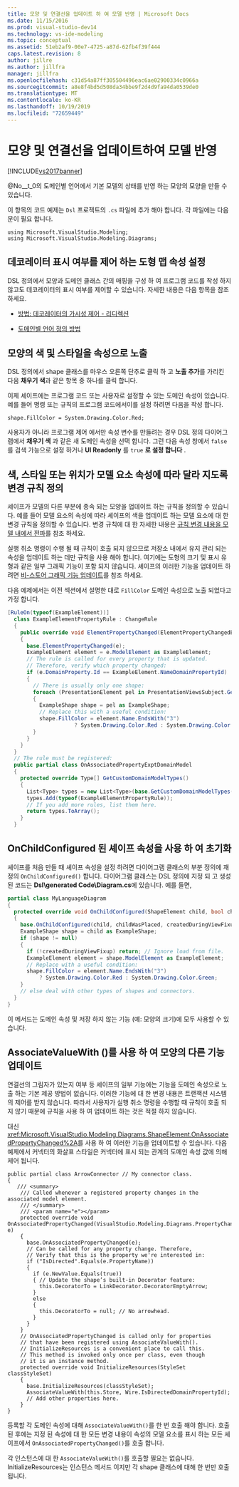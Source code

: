 ```yaml
---
title: 모양 및 연결선을 업데이트 하 여 모델 반영 | Microsoft Docs
ms.date: 11/15/2016
ms.prod: visual-studio-dev14
ms.technology: vs-ide-modeling
ms.topic: conceptual
ms.assetid: 51eb2af9-00e7-4725-a87d-62fb4f39f444
caps.latest.revision: 8
author: jillre
ms.author: jillfra
manager: jillfra
ms.openlocfilehash: c31d54a87ff305504496eac6ae02900334c0966a
ms.sourcegitcommit: a8e8f4bd5d508da34bbe9f2d4d9fa94da0539de0
ms.translationtype: MT
ms.contentlocale: ko-KR
ms.lasthandoff: 10/19/2019
ms.locfileid: "72659449"
---
```

# <a name="updating-shapes-and-connectors-to-reflect-the-model"></a>모양 및 연결선을 업데이트하여 모델 반영
[!INCLUDE[vs2017banner](../includes/vs2017banner.md)]

@No__t_0의 도메인별 언어에서 기본 모델의 상태를 반영 하는 모양의 모양을 만들 수 있습니다.

 이 항목의 코드 예제는 `Dsl` 프로젝트의 `.cs` 파일에 추가 해야 합니다. 각 파일에는 다음 문이 필요 합니다.

```
using Microsoft.VisualStudio.Modeling;
using Microsoft.VisualStudio.Modeling.Diagrams;

```

## <a name="set-shape-map-properties-to-control-the-visibility-of-a-decorator"></a>데코레이터 표시 여부를 제어 하는 도형 맵 속성 설정
 DSL 정의에서 모양과 도메인 클래스 간의 매핑을 구성 하 여 프로그램 코드를 작성 하지 않고도 데코레이터의 표시 여부를 제어할 수 있습니다. 자세한 내용은 다음 항목을 참조하세요.

- [방법: 데코레이터의 가시성 제어 - 리디렉션](../misc/how-to-control-the-visibility-of-a-decorator-redirect.md)

- [도메인별 언어 정의 방법](../modeling/how-to-define-a-domain-specific-language.md)

## <a name="expose-the-color-and-style-of-a-shape-as-properties"></a>모양의 색 및 스타일을 속성으로 노출
 DSL 정의에서 shape 클래스를 마우스 오른쪽 단추로 클릭 하 고 **노출 추가**를 가리킨 다음 **채우기 색**과 같은 항목 중 하나를 클릭 합니다.

 이제 셰이프에는 프로그램 코드 또는 사용자로 설정할 수 있는 도메인 속성이 있습니다. 예를 들어 명령 또는 규칙의 프로그램 코드에서이를 설정 하려면 다음을 작성 합니다.

 `shape.FillColor = System.Drawing.Color.Red;`

 사용자가 아니라 프로그램 제어 에서만 속성 변수를 만들려는 경우 DSL 정의 다이어그램에서 **채우기 색** 과 같은 새 도메인 속성을 선택 합니다. 그런 다음 속성 창에서 `false`를 검색 가능으로 설정 하거나 **UI Readonly** 를 `true` **로 설정 합니다** .

## <a name="define-change-rules-to-make-color-style-or-location-depend-on-model-element-properties"></a>색, 스타일 또는 위치가 모델 요소 속성에 따라 달라 지도록 변경 규칙 정의
 셰이프가 모델의 다른 부분에 종속 되는 모양을 업데이트 하는 규칙을 정의할 수 있습니다. 예를 들어 모델 요소의 속성에 따라 셰이프의 색을 업데이트 하는 모델 요소에 대 한 변경 규칙을 정의할 수 있습니다. 변경 규칙에 대 한 자세한 내용은 [규칙 변경 내용을 모델 내에서 전파](../modeling/rules-propagate-changes-within-the-model.md)를 참조 하세요.

 실행 취소 명령이 수행 될 때 규칙이 호출 되지 않으므로 저장소 내에서 유지 관리 되는 속성을 업데이트 하는 데만 규칙을 사용 해야 합니다. 여기에는 도형의 크기 및 표시 유형과 같은 일부 그래픽 기능이 포함 되지 않습니다. 셰이프의 이러한 기능을 업데이트 하려면 [비-스토어 그래픽 기능 업데이트](#OnAssociatedProperty)를 참조 하세요.

 다음 예제에서는 이전 섹션에서 설명한 대로 `FillColor` 도메인 속성으로 노출 되었다고 가정 합니다.

```csharp
[RuleOn(typeof(ExampleElement))]
  class ExampleElementPropertyRule : ChangeRule
  {
    public override void ElementPropertyChanged(ElementPropertyChangedEventArgs e)
    {
      base.ElementPropertyChanged(e);
      ExampleElement element = e.ModelElement as ExampleElement;
      // The rule is called for every property that is updated.
      // Therefore, verify which property changed:
      if (e.DomainProperty.Id == ExampleElement.NameDomainPropertyId)
      {
        // There is usually only one shape:
        foreach (PresentationElement pel in PresentationViewsSubject.GetPresentation(element))
        {
          ExampleShape shape = pel as ExampleShape;
          // Replace this with a useful condition:
          shape.FillColor = element.Name.EndsWith("3")
                     ? System.Drawing.Color.Red : System.Drawing.Color.Green;
        }
      }
    }
  }
  // The rule must be registered:
  public partial class OnAssociatedPropertyExptDomainModel
  {
    protected override Type[] GetCustomDomainModelTypes()
    {
      List<Type> types = new List<Type>(base.GetCustomDomainModelTypes());
      types.Add(typeof(ExampleElementPropertyRule));
      // If you add more rules, list them here.
      return types.ToArray();
    }
  }

```

## <a name="use-onchildconfigured-to-initialize-a-shapes-properties"></a>OnChildConfigured 된 셰이프 속성을 사용 하 여 초기화
 셰이프를 처음 만들 때 셰이프 속성을 설정 하려면 다이어그램 클래스의 부분 정의에 재정의 `OnChildConfigured()` 합니다. 다이어그램 클래스는 DSL 정의에 지정 되 고 생성 된 코드는 **Dsl\generated Code\Diagram.cs**에 있습니다. 예를 들면,

```csharp
partial class MyLanguageDiagram
{
  protected override void OnChildConfigured(ShapeElement child, bool childWasPlaced, bool createdDuringViewFixup)
  {
    base.OnChildConfigured(child, childWasPlaced, createdDuringViewFixup);
    ExampleShape shape = child as ExampleShape;
    if (shape != null)
    {
      if (!createdDuringViewFixup) return; // Ignore load from file.
      ExampleElement element = shape.ModelElement as ExampleElement;
      // Replace with a useful condition:
      shape.FillColor = element.Name.EndsWith("3")
          ? System.Drawing.Color.Red : System.Drawing.Color.Green;
    }
    // else deal with other types of shapes and connectors.
  }
}

```

 이 메서드는 도메인 속성 및 저장 하지 않는 기능 (예: 모양의 크기)에 모두 사용할 수 있습니다.

## <a name="OnAssociatedProperty"></a>AssociateValueWith ()를 사용 하 여 모양의 다른 기능 업데이트
 연결선의 그림자가 있는지 여부 등 셰이프의 일부 기능에는 기능을 도메인 속성으로 노출 하는 기본 제공 방법이 없습니다.  이러한 기능에 대 한 변경 내용은 트랜잭션 시스템의 제어를 받지 않습니다. 따라서 사용자가 실행 취소 명령을 수행할 때 규칙이 호출 되지 않기 때문에 규칙을 사용 하 여 업데이트 하는 것은 적절 하지 않습니다.

 대신 <xref:Microsoft.VisualStudio.Modeling.Diagrams.ShapeElement.OnAssociatedPropertyChanged%2A>를 사용 하 여 이러한 기능을 업데이트할 수 있습니다. 다음 예제에서 커넥터의 화살표 스타일은 커넥터에 표시 되는 관계의 도메인 속성 값에 의해 제어 됩니다.

```
public partial class ArrowConnector // My connector class.
{
   /// <summary>
    /// Called whenever a registered property changes in the associated model element.
    /// </summary>
    /// <param name="e"></param>
    protected override void OnAssociatedPropertyChanged(VisualStudio.Modeling.Diagrams.PropertyChangedEventArgs e)
    {
      base.OnAssociatedPropertyChanged(e);
      // Can be called for any property change. Therefore,
      // Verify that this is the property we're interested in:
      if ("IsDirected".Equals(e.PropertyName))
      {
        if (e.NewValue.Equals(true))
        { // Update the shape’s built-in Decorator feature:
          this.DecoratorTo = LinkDecorator.DecoratorEmptyArrow;
        }
        else
        {
          this.DecoratorTo = null; // No arrowhead.
        }
      }
    }
    // OnAssociatedPropertyChanged is called only for properties
    // that have been registered using AssociateValueWith().
    // InitializeResources is a convenient place to call this.
    // This method is invoked only once per class, even though
    // it is an instance method.
    protected override void InitializeResources(StyleSet classStyleSet)
    {
      base.InitializeResources(classStyleSet);
      AssociateValueWith(this.Store, Wire.IsDirectedDomainPropertyId);
      // Add other properties here.
    }
}

```

 등록할 각 도메인 속성에 대해 `AssociateValueWith()`를 한 번 호출 해야 합니다. 호출 된 후에는 지정 된 속성에 대 한 모든 변경 내용이 속성의 모델 요소를 표시 하는 모든 셰이프에서 `OnAssociatedPropertyChanged()`를 호출 합니다.

 각 인스턴스에 대 한 `AssociateValueWith()`를 호출할 필요는 없습니다. InitializeResources는 인스턴스 메서드 이지만 각 shape 클래스에 대해 한 번만 호출 됩니다.
